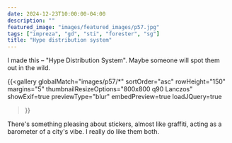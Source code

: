 ```yaml
---
date: 2024-12-23T10:00:00-04:00
description: ""
featured_image: "images/featured_images/p57.jpg"
tags: ["impreza", "gd", "sti", "forester", "sg"]
title: "Hype distribution system"
---
```


I made this – "Hype Distribution System". Maybe someone will spot them out in
the wild.

{{<gallery
    globalMatch="images/p57/*"
    sortOrder="asc"
    rowHeight="150"
    margins="5"
    thumbnailResizeOptions="800x800 q90 Lanczos"
    showExif=true
    previewType="blur"
    embedPreview=true
    loadJQuery=true
>}}

There's something pleasing about stickers, almost like graffiti, acting as a
barometer of a city's vibe. I really do like them both.
